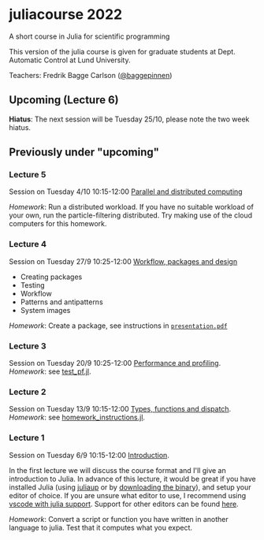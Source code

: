 # juliacourse 2022
A short course in Julia for scientific programming

This version of the julia course is given for graduate students at Dept. Automatic Control at Lund University.

Teachers:
Fredrik Bagge Carlson ([@baggepinnen](https://github.com/baggepinnen))

## Upcoming (Lecture 6)
**Hiatus**: The next session will be Tuesday 25/10, please note the two week hiatus.



## Previously under "upcoming"

### Lecture 5
Session on Tuesday 4/10 10:15-12:00 [Parallel and distributed computing](https://github.com/baggepinnen/juliacourse2022/tree/master/lecture5_distributed)

*Homework*: Run a distributed workload. If you have no suitable workload of your own, run the particle-filtering distributed.
Try making use of the cloud computers for this homework.



### Lecture 4
Session on Tuesday 27/9 10:25-12:00 [Workflow, packages and design](https://github.com/baggepinnen/juliacourse2022/tree/master/lecture4_workflow_design)
- Creating packages
- Testing
- Workflow
- Patterns and antipatterns
- System images

*Homework*: Create a package, see instructions in [`presentation.pdf`](https://github.com/baggepinnen/juliacourse2022/tree/master/lecture4_workflow_design/presentation.pdf)


### Lecture 3

Session on Tuesday 20/9 10:25-12:00 [Performance and profiling](https://github.com/baggepinnen/juliacourse2022/tree/master/lecture3_performance).
*Homework*: see [test_pf.jl](https://github.com/baggepinnen/juliacourse2022/blob/main/lecture3_performance/test_pf.jl).

### Lecture 2
Session on Tuesday 13/9 10:15-12:00 [Types, functions and dispatch](https://github.com/baggepinnen/juliacourse2022/tree/master/lecture2_types_functions).
*Homework*: see [homework_instructions.jl](https://github.com/baggepinnen/juliacourse2022/blob/main/lecture2_types_functions/homework_instructions.jl).


### Lecture 1
Session on Tuesday 6/9 10:15-12:00 [Introduction](https://github.com/baggepinnen/juliacourse2022/tree/master/lecture1_intro).

In the first lecture we will discuss the course format and I'll give an introduction to Julia. In advance of this lecture, it would be great if you have installed Julia (using [juliaup](https://github.com/JuliaLang/juliaup) or by [downloading the binary](https://julialang.org/downloads/)), and setup your editor of choice. If you are unsure what editor to use, I recommend using [vscode with julia support](https://www.julia-vscode.org/). Support for other editors can be found [here](https://github.com/JuliaEditorSupport).

*Homework*: Convert a script or function you have written in another language to julia. Test that it computes what you expect. 
